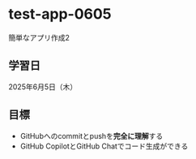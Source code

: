# test-app-0605
簡単なアプリ作成2

## 学習日
2025年6月5日（木）

## 目標
-   GitHubへのcommitとpushを**完全に理解**する
-   GitHub CopilotとGitHub Chatでコード生成ができる